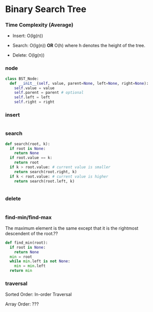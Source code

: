 # Binary Search Tree

### Time Complexity (Average)

- Insert: O(lg(n))

- Search: O(lg(n)) **OR** O(h) where h denotes the height of the tree.

- Delete: O(lg(n))

### node
```python
class BST_Node:
  def __init__(self, value, parent=None, left=None, right=None):
    self.value = value
    self.parent = parent # optional
    self.left = left
    self.right = right
```

### insert
```python

```

### search
```python
def search(root, k):
  if root is None:
    return None
  if root.value == k:
    return root
  if k > root.value: # current value is smaller
    return search(root.right, k)
  if k < root.value: # current value is higher
    return search(root.left, k)
    
```

### delete
```python

```

### find-min/find-max
The maximum element is the same except that it is the rightmost descendent of the root.??
```python
def find_min(root):
  if root is None:
    return None
  min = root
  while min.left is not None:
    min = min.left
  return min
```

### traversal

Sorted Order: In-order Traversal

Array Order: ???
